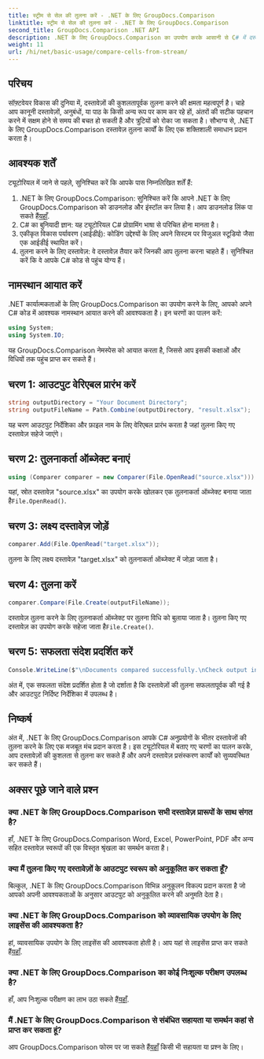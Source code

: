 ```yaml
---
title: स्ट्रीम से सेल की तुलना करें - .NET के लिए GroupDocs.Comparison
linktitle: स्ट्रीम से सेल की तुलना करें - .NET के लिए GroupDocs.Comparison
second_title: GroupDocs.Comparison .NET API
description: .NET के लिए GroupDocs.Comparison का उपयोग करके आसानी से C# में दस्तावेज़ों की तुलना करें। अपने दस्तावेज़ प्रसंस्करण कार्यों को आसानी से सुव्यवस्थित करें।
weight: 11
url: /hi/net/basic-usage/compare-cells-from-stream/
---
```

## परिचय
सॉफ़्टवेयर विकास की दुनिया में, दस्तावेज़ों की कुशलतापूर्वक तुलना करने की क्षमता महत्वपूर्ण है। चाहे आप कानूनी दस्तावेज़ों, अनुबंधों, या पाठ के किसी अन्य रूप पर काम कर रहे हों, अंतरों की सटीक पहचान करने में सक्षम होने से समय की बचत हो सकती है और त्रुटियों को रोका जा सकता है। सौभाग्य से, .NET के लिए GroupDocs.Comparison दस्तावेज़ तुलना कार्यों के लिए एक शक्तिशाली समाधान प्रदान करता है।
## आवश्यक शर्तें
ट्यूटोरियल में जाने से पहले, सुनिश्चित करें कि आपके पास निम्नलिखित शर्तें हैं:
1.  .NET के लिए GroupDocs.Comparison: सुनिश्चित करें कि आपने .NET के लिए GroupDocs.Comparison को डाउनलोड और इंस्टॉल कर लिया है। आप डाउनलोड लिंक पा सकते हैं[यहाँ](https://releases.groupdocs.com/comparison/net/).
2. C# का बुनियादी ज्ञान: यह ट्यूटोरियल C# प्रोग्रामिंग भाषा से परिचित होना मानता है।
3. एकीकृत विकास पर्यावरण (आईडीई): कोडिंग उद्देश्यों के लिए अपने सिस्टम पर विजुअल स्टूडियो जैसा एक आईडीई स्थापित करें।
4. तुलना करने के लिए दस्तावेज़: वे दस्तावेज़ तैयार करें जिनकी आप तुलना करना चाहते हैं। सुनिश्चित करें कि वे आपके C# कोड से पहुंच योग्य हैं।

## नामस्थान आयात करें
.NET कार्यात्मकताओं के लिए GroupDocs.Comparison का उपयोग करने के लिए, आपको अपने C# कोड में आवश्यक नामस्थान आयात करने की आवश्यकता है। इन चरणों का पालन करें:

```csharp
using System;
using System.IO;
```
यह GroupDocs.Comparison नेमस्पेस को आयात करता है, जिससे आप इसकी कक्षाओं और विधियों तक पहुंच प्राप्त कर सकते हैं।

## चरण 1: आउटपुट वेरिएबल प्रारंभ करें
```csharp
string outputDirectory = "Your Document Directory";
string outputFileName = Path.Combine(outputDirectory, "result.xlsx");
```
यह चरण आउटपुट निर्देशिका और फ़ाइल नाम के लिए वेरिएबल प्रारंभ करता है जहां तुलना किए गए दस्तावेज़ सहेजे जाएंगे।
## चरण 2: तुलनाकर्ता ऑब्जेक्ट बनाएं
```csharp
using (Comparer comparer = new Comparer(File.OpenRead("source.xlsx")))
```
 यहां, स्रोत दस्तावेज़ "source.xlsx" का उपयोग करके खोलकर एक तुलनाकर्ता ऑब्जेक्ट बनाया जाता है`File.OpenRead()`.
## चरण 3: लक्ष्य दस्तावेज़ जोड़ें
```csharp
comparer.Add(File.OpenRead("target.xlsx"));
```
तुलना के लिए लक्ष्य दस्तावेज़ "target.xlsx" को तुलनाकर्ता ऑब्जेक्ट में जोड़ा जाता है।
## चरण 4: तुलना करें
```csharp
comparer.Compare(File.Create(outputFileName));
```
 दस्तावेज़ तुलना करने के लिए तुलनाकर्ता ऑब्जेक्ट पर तुलना विधि को बुलाया जाता है। तुलना किए गए दस्तावेज़ का उपयोग करके सहेजा जाता है`File.Create()`.
## चरण 5: सफलता संदेश प्रदर्शित करें
```csharp
Console.WriteLine($"\nDocuments compared successfully.\nCheck output in {outputDirectory}.");
```
अंत में, एक सफलता संदेश प्रदर्शित होता है जो दर्शाता है कि दस्तावेज़ों की तुलना सफलतापूर्वक की गई है और आउटपुट निर्दिष्ट निर्देशिका में उपलब्ध है।

## निष्कर्ष
अंत में, .NET के लिए GroupDocs.Comparison आपके C# अनुप्रयोगों के भीतर दस्तावेजों की तुलना करने के लिए एक मजबूत मंच प्रदान करता है। इस ट्यूटोरियल में बताए गए चरणों का पालन करके, आप दस्तावेज़ों की कुशलता से तुलना कर सकते हैं और अपने दस्तावेज़ प्रसंस्करण कार्यों को सुव्यवस्थित कर सकते हैं।
## अक्सर पूछे जाने वाले प्रश्न
### क्या .NET के लिए GroupDocs.Comparison सभी दस्तावेज़ प्रारूपों के साथ संगत है?
हाँ, .NET के लिए GroupDocs.Comparison Word, Excel, PowerPoint, PDF और अन्य सहित दस्तावेज़ स्वरूपों की एक विस्तृत श्रृंखला का समर्थन करता है।
### क्या मैं तुलना किए गए दस्तावेज़ों के आउटपुट स्वरूप को अनुकूलित कर सकता हूँ?
बिल्कुल, .NET के लिए GroupDocs.Comparison विभिन्न अनुकूलन विकल्प प्रदान करता है जो आपको अपनी आवश्यकताओं के अनुसार आउटपुट को अनुकूलित करने की अनुमति देता है।
### क्या .NET के लिए GroupDocs.Comparison को व्यावसायिक उपयोग के लिए लाइसेंस की आवश्यकता है?
 हां, व्यावसायिक उपयोग के लिए लाइसेंस की आवश्यकता होती है। आप यहां से लाइसेंस प्राप्त कर सकते हैं[यहाँ](https://purchase.groupdocs.com/buy).
### क्या .NET के लिए GroupDocs.Comparison का कोई निःशुल्क परीक्षण उपलब्ध है?
 हाँ, आप निःशुल्क परीक्षण का लाभ उठा सकते हैं[यहाँ](https://releases.groupdocs.com/).
### मैं .NET के लिए GroupDocs.Comparison से संबंधित सहायता या समर्थन कहां से प्राप्त कर सकता हूं?
 आप GroupDocs.Comparison फोरम पर जा सकते हैं[यहाँ](https://forum.groupdocs.com/c/comparison/12) किसी भी सहायता या प्रश्न के लिए।